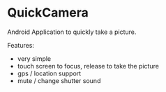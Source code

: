QuickCamera
===========

Android Application to quickly take a picture.

Features:
 - very simple
 - touch screen to focus, release to take the picture
 - gps / location support
 - mute / change shutter sound
